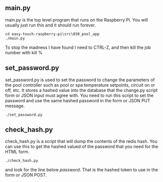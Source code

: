 ## main.py

main.py is the top level program that runs on the Raspberry Pi.  You will usually just run this and it should run forever.

    cd easy-touch-raspberry-pi\src\030_pool_app
    ./main.py

To stop the madness I have found I need to CTRL-Z, and then kill the job number with kill %<job>

## set_password.py

set_password.py is used to set the password to change the parameters of the pool controller such as pool or spa temperature setpoints, circuit on or off, etc. It stores a hashed value into the database that the change.py script form or JSON input must agree with. You need to run this script to set the password and use the same hashed password in the form or JSON PUT message.

    ./set_password.py

## check_hash.py

check_hash.py is a script that will dump the contents of the redis hash. You can use this to get the hashed valued of the password that you need for the HTML form.

    ./check_hash.py

and look for the line below *password*. That is the hashed token to use in the form or JSON POST.
